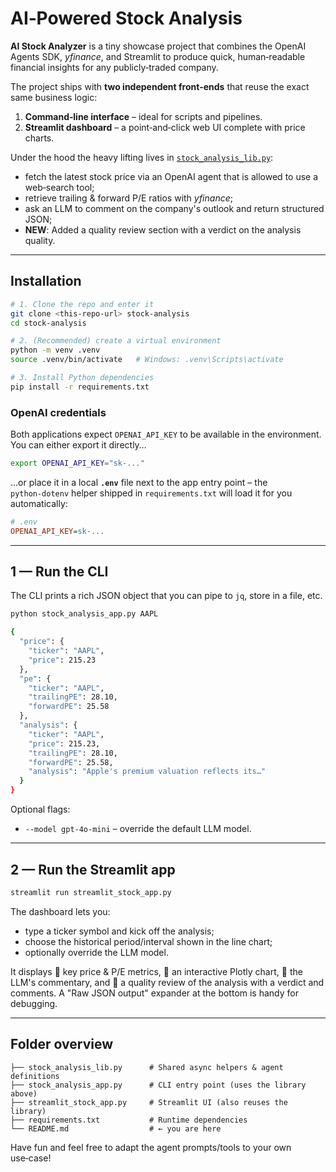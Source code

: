 # AI‑Powered Stock Analysis

**AI Stock Analyzer** is a tiny showcase project that combines the OpenAI
Agents SDK, *yfinance*, and Streamlit to produce quick, human‑readable
financial insights for any publicly‑traded company.

The project ships with **two independent front‑ends** that reuse the exact
same business logic:

1. **Command‑line interface** – ideal for scripts and pipelines.
2. **Streamlit dashboard** – a point‑and‑click web UI complete with price
   charts.

Under the hood the heavy lifting lives in
[`stock_analysis_lib.py`](stock_analysis_lib.py):

* fetch the latest stock price via an OpenAI agent that is allowed to use a
  web‑search tool;
* retrieve trailing & forward P/E ratios with *yfinance*;
* ask an LLM to comment on the company's outlook and return structured JSON;
* **NEW**: Added a quality review section with a verdict on the analysis quality.

---

## Installation

```bash
# 1. Clone the repo and enter it
git clone <this‑repo‑url> stock‑analysis
cd stock‑analysis

# 2. (Recommended) create a virtual environment
python -m venv .venv
source .venv/bin/activate   # Windows: .venv\Scripts\activate

# 3. Install Python dependencies
pip install -r requirements.txt
```

### OpenAI credentials

Both applications expect `OPENAI_API_KEY` to be available in the environment.
You can either export it directly…

```bash
export OPENAI_API_KEY="sk‑..."
```

…or place it in a local **`.env`** file next to the app entry point – the
`python‑dotenv` helper shipped in `requirements.txt` will load it for you
automatically:

```ini
# .env
OPENAI_API_KEY=sk‑...
```

---

## 1 — Run the CLI

The CLI prints a rich JSON object that you can pipe to `jq`, store in a file,
etc.

```bash
python stock_analysis_app.py AAPL

{
  "price": {
    "ticker": "AAPL",
    "price": 215.23
  },
  "pe": {
    "ticker": "AAPL",
    "trailingPE": 28.10,
    "forwardPE": 25.58
  },
  "analysis": {
    "ticker": "AAPL",
    "price": 215.23,
    "trailingPE": 28.10,
    "forwardPE": 25.58,
    "analysis": "Apple's premium valuation reflects its…"
  }
}
```

Optional flags:

* `--model gpt‑4o-mini` – override the default LLM model.

---

## 2 — Run the Streamlit app

```bash
streamlit run streamlit_stock_app.py
```

The dashboard lets you:

* type a ticker symbol and kick off the analysis;
* choose the historical period/interval shown in the line chart;
* optionally override the LLM model.

It displays 🔹 key price & P/E metrics, 🔹 an interactive Plotly chart, 🔹
the LLM's commentary, and 🔹 a quality review of the analysis with a verdict and comments. A "Raw JSON output" expander at the bottom is handy for
debugging.

---

## Folder overview

```
├── stock_analysis_lib.py      # Shared async helpers & agent definitions
├── stock_analysis_app.py      # CLI entry point (uses the library above)
├── streamlit_stock_app.py     # Streamlit UI (also reuses the library)
├── requirements.txt           # Runtime dependencies
└── README.md                  # ← you are here
```

Have fun and feel free to adapt the agent prompts/tools to your own use‑case!
